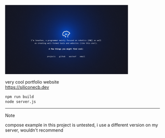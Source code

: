 <img src="static/images/ghbanner.png" alt="cool banner" width="400">

very cool portfolio website
<br>
https://siliconecb.dev
```
npm run build
node server.js
```
---
>[!NOTE]
> compose example in this project is untested, i use a different version on my server, wouldn't recommend